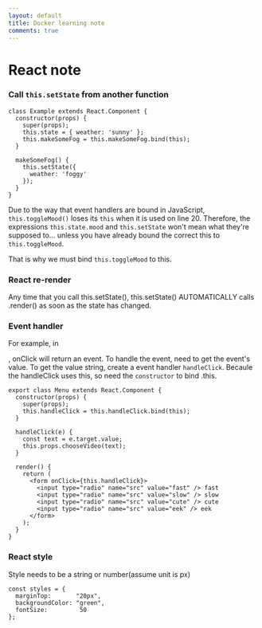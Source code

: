 ```yaml
---
layout: default
title: Docker learning note
comments: true
---
```


# React note

### Call `this.setState` from another function
```
class Example extends React.Component {
  constructor(props) {
    super(props);
    this.state = { weather: 'sunny' };
    this.makeSomeFog = this.makeSomeFog.bind(this);
  }

  makeSomeFog() {
    this.setState({
      weather: 'foggy'
    });
  }
}
```
Due to the way that event handlers are bound in JavaScript, `this.toggleMood()` loses its `this` when it is used on line 20. Therefore, the expressions `this.state.mood` and `this.setState` won't mean what they're supposed to... unless you have already bound the correct this to `this.toggleMood`.

That is why we must bind `this.toggleMood` to this.


### React re-render
Any time that you call this.setState(), this.setState() AUTOMATICALLY calls .render() as soon as the state has changed.


### Event handler
For example, in <form />, onClick will return an event. To handle the event, need to get the event's value. To get the value string, create a event handler `handleClick`. Becaule the handleClick uses this, so need the `constructor` to bind .this.
```
export class Menu extends React.Component {
  constructor(props) {
    super(props);
    this.handleClick = this.handleClick.bind(this);
  }

  handleClick(e) {
    const text = e.target.value;
    this.props.chooseVideo(text);
  }

  render() {
    return (
      <form onClick={this.handleClick}>
        <input type="radio" name="src" value="fast" /> fast
        <input type="radio" name="src" value="slow" /> slow
        <input type="radio" name="src" value="cute" /> cute
        <input type="radio" name="src" value="eek" /> eek
      </form>
    );
  }
}
```

### React style
Style needs to be a string or number(assume unit is px)
```
const styles = {
  marginTop:       "20px",
  backgroundColor: "green",
  fontSize:         50
};
```